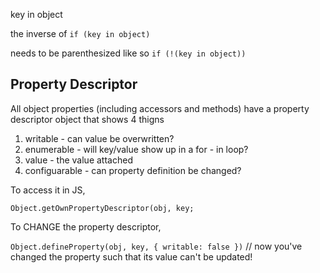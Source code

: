 key in object

the inverse of
`if (key in object)`

needs to be parenthesized like so
`if (!(key in object))`

## Property Descriptor

All object properties (including accessors and methods) have a property descriptor object that shows 4 thigns

1. writable - can value be overwritten?
2. enumerable - will key/value show up in a for - in loop?
3. value - the value attached
4. configuarable - can property definition be changed?

To access it in JS,

`Object.getOwnPropertyDescriptor(obj, key;`

To CHANGE the property descriptor,

`Object.defineProperty(obj, key, { writable: false })`
// now you've changed the property such that its value can't be updated!

